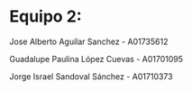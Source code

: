 # Equipo 2:

Jose Alberto Aguilar Sanchez - A01735612

Guadalupe Paulina López Cuevas - A01701095

Jorge Israel Sandoval Sánchez - A01710373
